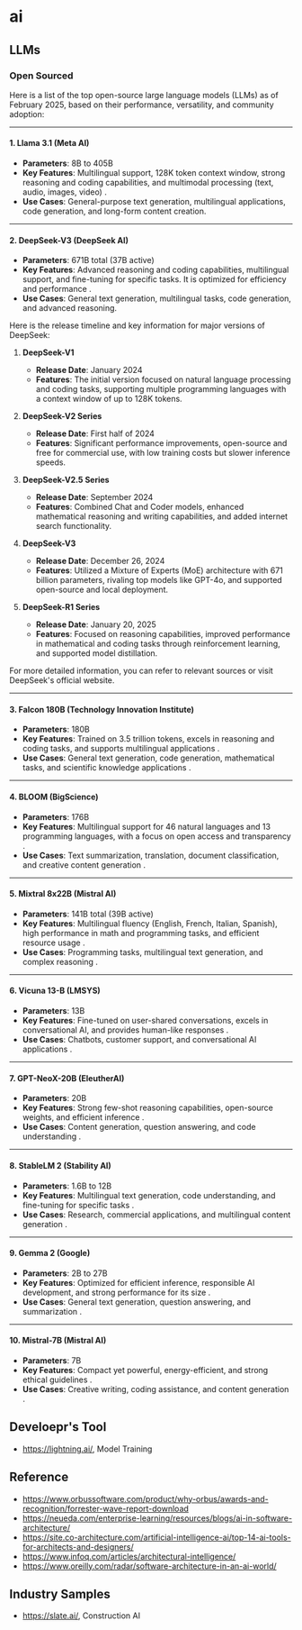 # ai

## LLMs

### Open Sourced

Here is a list of the top open-source large language models (LLMs) as of February 2025, based on their performance, versatility, and community adoption:

---

#### 1. **Llama 3.1 (Meta AI)**  
- **Parameters**: 8B to 405B  
- **Key Features**: Multilingual support, 128K token context window, strong reasoning and coding capabilities, and multimodal processing (text, audio, images, video) .  
- **Use Cases**: General-purpose text generation, multilingual applications, code generation, and long-form content creation.  

---

#### 2. **DeepSeek-V3 (DeepSeek AI)**  
- **Parameters**: 671B total (37B active)  
- **Key Features**: Advanced reasoning and coding capabilities, multilingual support, and fine-tuning for specific tasks. It is optimized for efficiency and performance .  
- **Use Cases**: General text generation, multilingual tasks, code generation, and advanced reasoning.

Here is the release timeline and key information for major versions of DeepSeek:

1. **DeepSeek-V1**  
   - **Release Date**: January 2024  
   - **Features**: The initial version focused on natural language processing and coding tasks, supporting multiple programming languages with a context window of up to 128K tokens.

2. **DeepSeek-V2 Series**  
   - **Release Date**: First half of 2024  
   - **Features**: Significant performance improvements, open-source and free for commercial use, with low training costs but slower inference speeds.

3. **DeepSeek-V2.5 Series**  
   - **Release Date**: September 2024  
   - **Features**: Combined Chat and Coder models, enhanced mathematical reasoning and writing capabilities, and added internet search functionality.

4. **DeepSeek-V3**  
   - **Release Date**: December 26, 2024  
   - **Features**: Utilized a Mixture of Experts (MoE) architecture with 671 billion parameters, rivaling top models like GPT-4o, and supported open-source and local deployment.

5. **DeepSeek-R1 Series**  
   - **Release Date**: January 20, 2025  
   - **Features**: Focused on reasoning capabilities, improved performance in mathematical and coding tasks through reinforcement learning, and supported model distillation.

For more detailed information, you can refer to relevant sources or visit DeepSeek's official website.

---

#### 3. **Falcon 180B (Technology Innovation Institute)**  
- **Parameters**: 180B  
- **Key Features**: Trained on 3.5 trillion tokens, excels in reasoning and coding tasks, and supports multilingual applications .  
- **Use Cases**: General text generation, code generation, mathematical tasks, and scientific knowledge applications .  

---

#### 4. **BLOOM (BigScience)**  
- **Parameters**: 176B  
- **Key Features**: Multilingual support for 46 natural languages and 13 programming languages, with a focus on open access and transparency .  
- **Use Cases**: Text summarization, translation, document classification, and creative content generation .  

---

#### 5. **Mixtral 8x22B (Mistral AI)**  
- **Parameters**: 141B total (39B active)  
- **Key Features**: Multilingual fluency (English, French, Italian, Spanish), high performance in math and programming tasks, and efficient resource usage .  
- **Use Cases**: Programming tasks, multilingual text generation, and complex reasoning .  

---

#### 6. **Vicuna 13-B (LMSYS)**  
- **Parameters**: 13B  
- **Key Features**: Fine-tuned on user-shared conversations, excels in conversational AI, and provides human-like responses .  
- **Use Cases**: Chatbots, customer support, and conversational AI applications .  

---

#### 7. **GPT-NeoX-20B (EleutherAI)**  
- **Parameters**: 20B  
- **Key Features**: Strong few-shot reasoning capabilities, open-source weights, and efficient inference .  
- **Use Cases**: Content generation, question answering, and code understanding .  

---

#### 8. **StableLM 2 (Stability AI)**  
- **Parameters**: 1.6B to 12B  
- **Key Features**: Multilingual text generation, code understanding, and fine-tuning for specific tasks .  
- **Use Cases**: Research, commercial applications, and multilingual content generation .  

---

#### 9. **Gemma 2 (Google)**  
- **Parameters**: 2B to 27B  
- **Key Features**: Optimized for efficient inference, responsible AI development, and strong performance for its size .  
- **Use Cases**: General text generation, question answering, and summarization .  

---

#### 10. **Mistral-7B (Mistral AI)**  
- **Parameters**: 7B  
- **Key Features**: Compact yet powerful, energy-efficient, and strong ethical guidelines .  
- **Use Cases**: Creative writing, coding assistance, and content generation .  


## Develoepr's Tool

* https://lightning.ai/, Model Training

## Reference

* https://www.orbussoftware.com/product/why-orbus/awards-and-recognition/forrester-wave-report-download
* https://neueda.com/enterprise-learning/resources/blogs/ai-in-software-architecture/
* https://site.co-architecture.com/artificial-intelligence-ai/top-14-ai-tools-for-architects-and-designers/
* https://www.infoq.com/articles/architectural-intelligence/
* https://www.oreilly.com/radar/software-architecture-in-an-ai-world/

## Industry Samples

* https://slate.ai/, Construction AI
